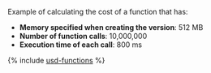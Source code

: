 Example of calculating the cost of a function that has:
* **Memory specified when creating the version**: 512 MB
* **Number of function calls**: 10,000,000
* **Execution time of each call**: 800 ms



{% include [usd-functions](../../_pricing_examples/functions/usd-functions.md) %}

